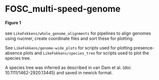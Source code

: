 # FOSC_multi-speed-genome

#### Figure 1
see `LikeFokkens/whole_genome_alignments` for pipelines to align genomes using nucmer, create coordinate files and sort these for plotting.  

See `LikeFokkens/genome-wide_plots` for scripts used for plotting presence-absence plots and `LikeFokkens/species_tree` for scripts used to plot the species tree.

A species tree was inferred as described in van Dam et al. (doi: 10.1111/1462-2920.13445) and saved in newick format. 







